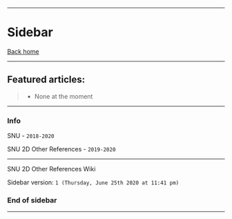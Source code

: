 ***

# Sidebar

[Back home](https://github.com/seanpm2001/SNU_2D_Other_References/wiki/)

***

## Featured articles:

> * None at the moment

***

### Info

SNU - `2018-2020`

SNU 2D Other References - `2019-2020`

***

SNU 2D Other References Wiki

Sidebar version: `1 (Thursday, June 25th 2020 at 11:41 pm)`

### End of sidebar

***
